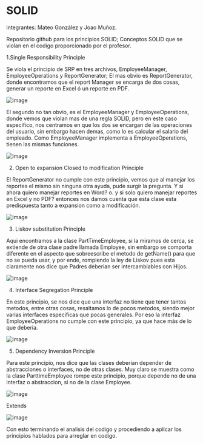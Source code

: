 # SOLID
integrantes: Mateo González y Joao Muñoz.

Repositorio github para los principios SOLID; Conceptos SOLID que se violan en el codigo proporcionado por el profesor.

1.Single Responsibility Principle

Se viola el principio de SRP en tres archivos, EmployeeManager, EmployeeOperations y ReportGenerator; El mas obvio es ReportGenerator, donde encontramos que el report Manager se encarga de dos cosas, generar un reporte en Excel ó un reporte en PDF.

![image](https://github.com/user-attachments/assets/d07ba0ab-c570-4930-bc37-be49f0a9c95e)

El segundo no tan obvio, es el EmployeeManager y EmployeeOperations, donde vemos que violan mas de una regla SOLID, pero en este caso especifico, nos centramos en que los dos se encargan de las operaciones del usuario, sin embargo hacen demas, como lo es calcular el salario del empleado. Como EmployeeManager implementa a EmployeeOperations, tienen las mismas funciones.

![image](https://github.com/user-attachments/assets/192e8c5e-bcb8-4de5-9c94-ce1e3ce39b0d)

2. Open to expansion Closed to modification Principle

El ReportGenerator no cumple con este principio, vemos que al manejar los reportes el mismo sin ninguna otra ayuda, pude surgir la pregunta. Y si ahora quiero manejar reportes en Word? o. y si solo quiero manejar reportes en Excel y no PDF? entonces nos damos cuenta que esta clase esta predispuesta tanto a expansion como a modificación.

![image](https://github.com/user-attachments/assets/a5d78909-a221-43c9-9e08-8462cd4ac092)

3. Liskov substitution Principle

Aqui encontramos a la clase PartTimeEmployee, si la miramos de cerca, se extiende de otra clase padre llamada Employee, sin embargo se comporta diferente en el aspecto que sobreescribe el metodo de getName() para que no se pueda usar, y por ende, rompiendo la ley de Liskov pues esta claramente nos dice que Padres deberian ser intercambiables con Hijos.

![image](https://github.com/user-attachments/assets/c3076615-7033-4125-ae55-0a1c6001e851)

4. Interface Segregation Principle

En este principio, se nos dice que una interfaz no tiene que tener tantos metodos, entre otras cosas, resaltamos lo de pocos metodos, siendo mejor varias interfaces especificas que pocas generales. Por eso la interfaz EmployeeOperations no cumple con este principio, ya que hace más de lo que deberia.

![image](https://github.com/user-attachments/assets/c3057be4-fb6f-4ab1-832f-52a9ed0d0a5c)

5. Dependency Inversion Principle

Para este principio, nos dice que las clases deberian depender de abstracciones o interfaces, no de otras clases. Muy claro se muestra como la clase ParttimeEmployee rompe este principio, porque depende no de una interfaz o abstraccion, si no de la clase Employee.

![image](https://github.com/user-attachments/assets/fa2219f2-9f24-4557-81e2-dce7a2c273fe)

Extends

![image](https://github.com/user-attachments/assets/e6a16637-f8ad-4aa0-a767-fcc8c9667f5e)

Con esto terminando el analisis del codigo y procediendo a aplicar los principios hablados para arreglar en codigo.
